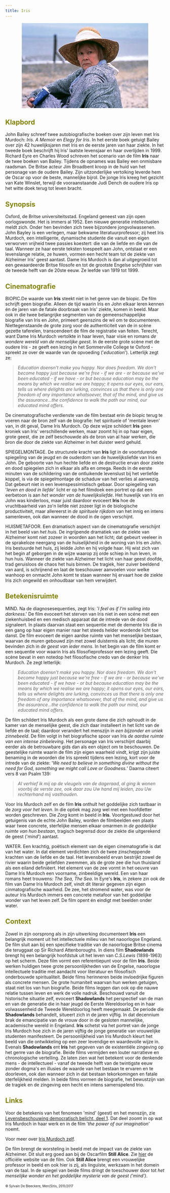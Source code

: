 ```yaml
---
title: Iris
---
```


<center>
<img src="iris.jpg" >
</center>

<a name="KLA"></a>

## <font color="#808000">**Klapbord**</font>

John Bailey schreef twee autobiografische boeken over zijn leven met Iris Murdoch: _Iris. A Memoir_ en _Elegy for Iris_. In het eerste boek getuigt Bailey over zijn 42 huwelijksjaren met Iris en de eerste jaren van haar ziekte. In het tweede boek beschrijft hij Iris' laatste levensjaar en haar overlijden in 1999. Richard Eyre en Charles Wood schreven het scenario van de film **Iris** naar de twee boeken van Bailey. Tijdens de opnames was Bailey een onmisbare raadsman. De Britse acteur Jim Broadbent kroop in de huid van het personage van de oudere Bailey. Zijn uitzonderlijke vertolking leverde hem de Oscar op voor de beste, mannelijke bijrol. De jonge Iris kreeg het gezicht van Kate Winslet, terwijl de vooraanstaande Judi Dench de oudere Iris op het witte doek terug tot leven bracht.

<a name="SYN"></a>

## <font color="#808000">**Synopsis**</font>

Oxford, de Britse universiteitsstad. Engeland geneest van zijn open oorlogswonde. Het is immers al 1952. Een nieuwe generatie intellectuelen meldt zich. Onder hen bevinden zich twee bijzondere jongvolwassenen. John Bayley is een verlegen, maar bekwame literatuurprofessor; zij heet Iris Murdoch, een intelligente, dynamische studente die vanuit een eigen verworven vrijheid twee passies koestert: die van de liefde en die van de taal. Wanneer ze haar eerste teksten toespeelt aan John, ontstaat er een levenslange relatie, ze huwen, vormen een hecht team tot de ziekte van Alzheimer Iris' geest aantast. Dame Iris Murdoch is dan al uitgegroeid tot een gewaardeerde Britse filosofe en tot de grootste Engelse schrijfster van de tweede helft van de 20ste eeuw. Ze leefde van 1919 tot 1999.

<a name="CIN"></a>

## <font color="#808000">**Cinematografie**</font>

<span class="menstis">BIOPIC</span>.De waarde van **Iris** steekt niet in het genre van de biopic. De film schrijft geen biografie. Alleen de tijd waarin Iris en John elkaar leren kennen én de jaren van de fatale doorbraak van Iris' ziekte, komen in beeld. Maar ook in die twee belangrijke segmenten van de gemeenschappelijke biografie van Iris en John, primeert geenszins de wil om te documenteren. Niettegenstaande de grote zorg voor de authenticiteit van de in scène gezette taferelen, transcendeert de film de registratie van feiten. Terecht, want Dame Iris Murdoch vertolkte in haar leven, haar visie en romans _de wondere wereld van de menselijke geest_. In de eerste grote scène met de oudere Iris - ze geeft een lezing in het Sommerville College te Oxford - spreekt ze over de waarde van de opvoeding ('_education_'). Letterlijk zegt ze:

>_Education doensn't make you happy. Nor does freedom. We don't become happy just because we're free - if we are - or because we've been educated - if we have - or but because education may be the means by which we realise we are happy; it opens our eyes, our ears, tells us where delights are lurking, convinces us that there is only one freedom of any importance whatsoever, that of the mind, and give us the assurance...the confidence to walk the path our mind, our educated mind offers._ 

 De cinematografische verdienste van de film bestaat erin de biopic terug te voeren naar de bron zelf van de biografie: het spirituele of 'mentale leven' van, in dit geval, Dame Iris Murdoch. Op deze wijze schildert **Iris** geen kroniek van Iris' verschillende werken, maar zoomt hij in op haar eigen, grote geest, die ze zelf beschouwde als de bron van al haar werken, die bron die door de ziekte van Alzheimer in het duister werd gehuld.

<span class="menstis">SPIEGELMONTAGE</span>. De structurele kracht van **Iris** ligt in de voortdurende spiegeling van de jeugd en de ouderdom van de huwelijksliefde van Iris en John. De geboorte van hun hechte liefde en de destructie ervan door ziekte en dood spiegelen zich in elkaar als alfa en omega. Reeds in de eerste minuten van de schildering van de ontluikende levenslust bij het verliefde koppel, is via de spiegelmontage de schaduw van het verlies al aanwezig. Dat gebeurt niet in een levenspessimistisch gebaar. Door spiegeling van '_leven en dood in liefde_' licht er op het filmdoek een portret op dat een eerbetoon is aan _het wonder van de huwelijksliefde_. Het huwelijk van Iris en John was kinderloos, maar juist daardoor evoceert **Iris** hoe de vruchtbaarheid van zo'n liefde niet zozeer ligt in de biologische productiviteit, maar allereerst in _de spirituele rijkdom_ van het innig en intens samenleven, ook dan wanneer de dood in de ogen verschijnt.

<span class="menstis">HUISMETAFOOR</span>. Een dramatisch aspect van de cinematografie verschijnt in het beeld van _het huis_. De ingrijpende dramatiek van de ziekte van Alzheimer komt niet zozeer in woorden aan het licht; dat gebeurt veeleer in de sprakeloze neergang van de huiselijkheid in de woning van Iris en John. Iris bestuurde het huis, zij leidde John en hij volgde haar. Hij wist zich van het begin af geborgen in de wijze waarop zij orde schiep in hun leven, in hun huis. Wanneer de ziekte van Alzheimer het licht van haar geest doofde, trad geruisloos de chaos het huis binnen. De tragiek, hier zuiver beeldend van aard, is schrijnend en laat de toeschouwer aanvoelen voor welke wanhoop en onmacht John komt te staan wanneer hij ervaart hoe de ziekte Iris zich ongewild en onhoudbaar van hem verwijdert.

<a name="BET"></a>

## <font color="#808000">**Betekenisruimte**</font>

<span class="menstis">MIND</span>. Na de diagnosesequenties, zegt Iris: '_I feel as if I'm sailing into darkness_.' De film evoceert het sterven van Iris niet in een scéne met een ziekenhuisbed en een medisch apparaat dat de intrede van de dood signaleert. In plaats daarvan staat een sequentie met de demente Iris die in een gang op haar eigen manier naar het steeds helder wordende licht toe danst. De film evoceert de eigen aardse ruimte van het menselijke bestaan, waarvan de muren gebouwd zijn met zowel duisternis als licht; die muren bevinden zich in _de geest van ieder mens_. In het begin van de film komt er een sequentie voor waarin Iris als filosofieprofessor een lezing geeft. Die scène bevat in een notedop het filosofische credo van de denker Iris Murdoch. Ze zegt letterlijk:

>_Education doensn't make you happy. Nor does freedom. We don't become happy just because we're free - if we are - or because we've been educated - if we have - or but because education may be the means by which we realise we are happy; it opens our eyes, our ears, tells us where delights are lurking, convinces us that there is only one freedom of any importance whatsoever, that of the mind, and give us the assurance...the confidence to walk the path our mind, our educated mind offers._ 

De film schildert Iris Murdoch als een grote dame die zich ophoudt in de kamer van de menselijke geest, die zich daar installeert in het licht van de liefde en de taal; daardoor verandert het menszijn in _een bijzonder en uniek zinnebeeld_. De film volgt in het biografische spoor van Iris _de aardse ruimte van een intense zinbeleving_. Het personage van Iris verschijnt daarbij eerder als de betrouwbare gids dan als een object om te beschouwen. De geestelijke ruimte waarin de film zijn eigen waarheid vindt, krijgt zijn juiste benaming in de woorden die Iris spreekt tijdens een lezing, kort voor de intrede van de ziekte: '_We need to believe in something divine without the need for God, something we might call Love or Goodness._' Daarna citeert vers 8 van Psalm 139:

>_Al verhief ik mij op de vleugels van de dageraad, al ging ik wonen voorbij de verste zee, ook daar zou Uw hand mij leiden, zou Uw rechterhand mij vasthouden._

 Voor Iris Murdoch zelf en de film **Iris** onthult het goddelijke zich tastbaar in de _zorg voor het leven_. In die optiek mag _zorg_ wel met een hoofdletter worden geschreven. Die _Zorg_ komt in beeld in **Iris**. Voortgestuwd door het getuigenis van de echte John Bailey, worden de filmbeelden een plaats waar twee concrete, sterfelijke mensen elkaar omarmen in _de goddelijke ruimte van hun bestaan_, tragisch begrensd door de ziekte die uitgerekend de geest ('_mind_') aantast. 

<span class="menstis">WATER</span>. Een krachtig, poëtisch element van de eigen cinematografie is dat van het water. In dat element verdichten zich de twee zinscheppende krachten van de liefde en de taal. Het levensbeeld ervan bestrijkt zowel de rivier waarin beide geliefden zwemmen, als de grote zee die hun thuisland als een eiland definiëert. Het element van de zee vormt in het oeuvre van Dame Iris Murdoch een voorname, zinbeeldige wereld. Een van haar romans heet trouwens: _The Sea, The Sea_. In Eyre's **Iris**, in zekere zin ook de film van Dame Iris Murdoch zelf, vindt dit literair gegeven zijn eigen cinmatografische waarheid. De zee, het stromend water, was voor de auteur Iris Murdoch immers een concrete metafoor van het goddelijke wonder van het leven zelf. De film opent én eindigt met beelden onder water.

<a name="CON"></a>

## <font color="#808000">**Context**</font>

Zowel in zijn oorsprong als in zijn uitwerking documenteert **Iris** een belangrijk moment uit het intellectuele milieu van het naoorlogse Engeland. De film sluit aan bij een specifieke traditie van de naoorlogse Britse cinema die teruggaat op Sir Richard Attenboroughs. In diens film **Shadowlands** brengt hij een belangrijk hoofdstuk uit het leven van _C.S.Lewis_ (1898-1963) op het scherm. Deze film vormt een referentiepunt voor de film **Iris**. Beide werken huldigen twee grote persoonlijkheden van de Engelse, naoorlogse intellectuele traditie met aandacht voor literatuur en filosofisch onderbouwde spiritualiteit. Beide films herinneren beide invloedrijke figuren als concrete mensen. De grote humaniteit waarvan hun werken getuigen, staat niet los van hun biografie. Beide films leggen dan ook op die nauwe relatie tussen leven en werk de volle nadruk. Beschouwd vanuit de historische situatie zelf, evoceert **Shadowlands** het perspectief van de man en van de generatie die in haar jeugd de Eerste Wereldoorlog en in haar volwassenheid de Tweede Wereldoorlog heeft meegemaakt. De periode die **Shadowlands** behandelt, situeert zich in de jaren vijftig. In dat decennium brak de emancipatie van de vrouw door in de gesloten mannelijke, academische wereld in Engeland. **Iris** schetst via het portret van de jonge Iris Murdoch hoe zich in de jaren vijftig de jonge generatie van vrouwelijke studenten manifesteert. De persoonlijkheid van Iris Murdoch kleurt het beeld van die ontwikkeling op een zeer levendige en waardevolle wijze in. Evenals **Shadowlands** ent **Iris** het gegeven van de existentiële zingeving op het genre van de biografie. Beide films vermijden een louter narratieve en chronologische vertelling. Ze laten zien wat het betekent voor de denkende mens - de intellectueel - vanaf de tweede helft van de twintigste eeuw zonder dogma's en illusies de waarde van het bestaan te ervaren en te doorleven, ook dan wanneer zich in dat bestaan tekorkomingen en fatale sterfelijkheid melden. In beide films vormen de biografie, het bewustzijn van de tragiek en de zingeving een hecht en intens samenspelend trio.

<a name="LIN"></a>

## <font color="#808000">**Links**</font>

Voor de betekenis van het fenomeen 'mind' (geest) en het menszijn, zie [Levensbeschouwing democratisch belicht, deel 1](http://www.menstis.be/uitgeverij/Levensbeschouwing/).      Dat deel zoomt in op wat Iris Murdoch in haar werk en in de film '_the power of our imagination_' noemt.

Voor meer over [Iris Murdoch zelf](http://fass.kingston.ac.uk/research/iris-murdoch/).

De film brengt de worsteling in beeld met de impact van de ziekte van Alzheimer. Dit sluit erg goed aan bij de Oscarfilm **Still Alice**. Zie [hier](http://sonyclassics.com/stillalice) de officiële website van de film. Ook **Still Alice** brengt een vrouwelijke professor in beeld en ook hier is zij, als linguïste,  werkzaam in het domein van de taal. In de spiegel van beide films dringt de toeschouwer door tot _het menselijke wonder en het goddelijke mysterie van de geest ('mind')_. 

<font size="-2">© Sylvain De Bleeckere, Men(S)tis, 2011/2017</font>
